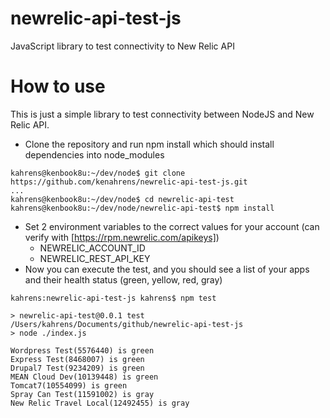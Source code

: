 # newrelic-api-test-js
JavaScript library to test connectivity to New Relic API

# How to use
This is just a simple library to test connectivity between NodeJS and New Relic API.
* Clone the repository and run npm install which should install dependencies into node_modules
```
kahrens@kenbook8u:~/dev/node$ git clone https://github.com/kenahrens/newrelic-api-test-js.git
...
kahrens@kenbook8u:~/dev/node$ cd newrelic-api-test
kahrens@kenbook8u:~/dev/node/newrelic-api-test$ npm install
```

* Set 2 environment variables to the correct values for your account (can verify with [https://rpm.newrelic.com/apikeys])
  * NEWRELIC_ACCOUNT_ID
  * NEWRELIC_REST_API_KEY
* Now you can execute the test, and you should see a list of your apps and their health status (green, yellow, red, gray)

```
kahrens:newrelic-api-test-js kahrens$ npm test

> newrelic-api-test@0.0.1 test /Users/kahrens/Documents/github/newrelic-api-test-js
> node ./index.js

Wordpress Test(5576440) is green
Express Test(8468007) is green
Drupal7 Test(9234209) is green
MEAN Cloud Dev(10139448) is green
Tomcat7(10554099) is green
Spray Can Test(11591002) is gray
New Relic Travel Local(12492455) is gray
```
